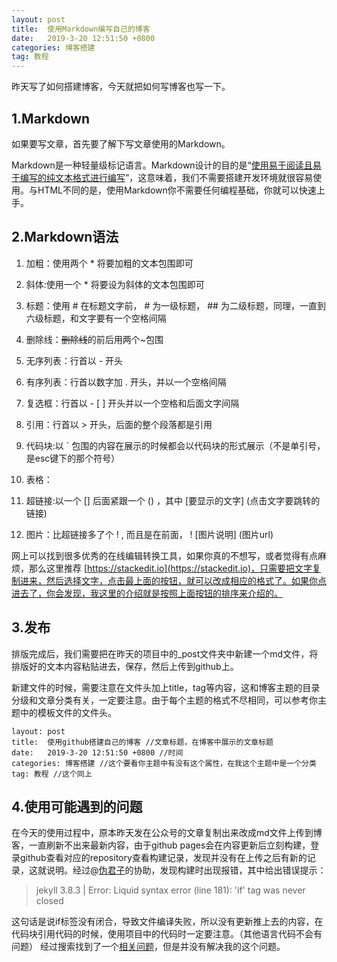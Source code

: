 ```yaml
---
layout: post
title:  使用Markdown编写自己的博客
date:   2019-3-20 12:51:50 +0800
categories: 博客搭建
tag: 教程
---
```


昨天写了如何搭建博客，今天就把如何写博客也写一下。

## 1.Markdown

如果要写文章，首先要了解下写文章使用的Markdown。

Markdown是一种轻量级标记语言。Markdown设计的目的是“[使用易于阅读且易于编写的纯文本格式进行编写](https://en.wikipedia.org/wiki/Markdown)”，这意味着，我们不需要搭建开发环境就很容易使用。与HTML不同的是，使用Markdown你不需要任何编程基础，你就可以快速上手。

## 2.Markdown语法

 1. 加粗：使用两个 * 将要加粗的文本包围即可
 2. 斜体:使用一个 * 将要设为斜体的文本包围即可
 3. 标题：使用 # 在标题文字前， # 为一级标题， ## 为二级标题，同理，一直到六级标题，和文字要有一个空格间隔
 4. 删除线：~~删除线~~的前后用两个~包围
 5. 无序列表：行首以 -  开头
 6. 有序列表：行首以数字加 . 开头，并以一个空格间隔
 7. 复选框：行首以 - [ ] 开头并以一个空格和后面文字间隔 
 8. 引用：行首以 > 开头，后面的整个段落都是引用
 9. 代码块:以 ` 包围的内容在展示的时候都会以代码块的形式展示（不是单引号，是esc键下的那个符号）
 10. 表格：
![]()



 11. 超链接:以一个 [] 后面紧跟一个 () ，其中 [要显示的文字] (点击文字要跳转的链接)
 12. 图片：比超链接多了个 ! , 而且是在前面， ! [图片说明] (图片url) 

网上可以找到很多优秀的在线编辑转换工具，如果你真的不想写，或者觉得有点麻烦，那么这里推荐 [https://stackedit.io](https://stackedit.io)，只需要把文字复制进来，然后选择文字，点击最上面的按钮，就可以改成相应的格式了。如果你点进去了，你会发现，我这里的介绍就是按照上面按钮的排序来介绍的。

## 3.发布
排版完成后，我们需要把在昨天的项目中的_post文件夹中新建一个md文件，将排版好的文本内容粘贴进去，保存，然后上传到github上。

新建文件的时候，需要注意在文件头加上title，tag等内容，这和博客主题的目录分级和文章分类有关，一定要注意。由于每个主题的格式不尽相同，可以参考你主题中的模板文件的文件头。

    layout: post
    title:  使用github搭建自己的博客 //文章标题，在博客中展示的文章标题
    date:   2019-3-20 12:51:50 +0800 //时间
    categories: 博客搭建 //这个要看你主题中有没有这个属性，在我这个主题中是一个分类
    tag: 教程 //这个同上



## 4.使用可能遇到的问题
在今天的使用过程中，原本昨天发在公众号的文章复制出来改成md文件上传到博客，一直刷新不出来最新内容，由于github pages会在内容更新后立刻构建，登录github查看对应的repository查看构建记录，发现并没有在上传之后有新的记录，这就说明。经过@[伪君子](https://weijunzii.github.io)的协助，发现构建时出现报错，其中给出错误提示：
> jekyll 3.8.3 | Error:  Liquid syntax error (line 181): 'if' tag was never closed

这句话是说if标签没有闭合，导致文件编译失败，所以没有更新推上去的内容，在代码块引用代码的时候，使用项目中的代码时一定要注意。（其他语言代码不会有问题）
经过搜索找到了一个[相关问题](https://github.com/jekyll/jekyll/issues/4564)，但是并没有解决我的这个问题。


